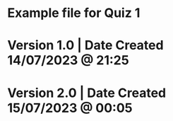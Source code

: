 # Example file for Quiz 1

# Version 1.0 | Date Created 14/07/2023 @ 21:25
# Version 2.0 | Date Created 15/07/2023 @ 00:05